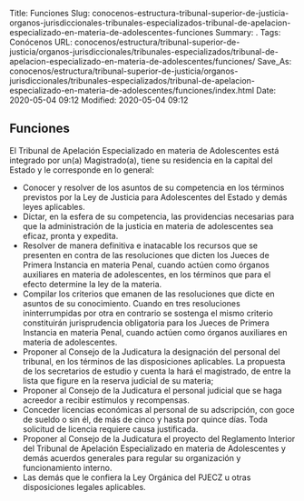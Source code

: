 Title: Funciones
Slug: conocenos-estructura-tribunal-superior-de-justicia-organos-jurisdiccionales-tribunales-especializados-tribunal-de-apelacion-especializado-en-materia-de-adolescentes-funciones
Summary: .
Tags: Conócenos
URL: conocenos/estructura/tribunal-superior-de-justicia/organos-jurisdiccionales/tribunales-especializados/tribunal-de-apelacion-especializado-en-materia-de-adolescentes/funciones/
Save_As: conocenos/estructura/tribunal-superior-de-justicia/organos-jurisdiccionales/tribunales-especializados/tribunal-de-apelacion-especializado-en-materia-de-adolescentes/funciones/index.html
Date: 2020-05-04 09:12
Modified: 2020-05-04 09:12


## Funciones

El Tribunal de Apelación Especializado en materia de Adolescentes está integrado por un(a) Magistrado(a), tiene su residencia en la capital del Estado y le corresponde en lo general:

-	Conocer y resolver de los asuntos de su competencia en los términos previstos por la Ley de Justicia para Adolescentes del Estado y demás leyes aplicables.
-	Dictar, en la esfera de su competencia, las providencias necesarias para que la administración de la justicia en materia de adolescentes sea eficaz, pronta y expedita.
-	Resolver de manera definitiva e inatacable los recursos que se presenten en contra de las resoluciones que dicten los Jueces de Primera Instancia en materia Penal, cuando actúen como órganos auxiliares en materia de adolescentes, en los términos que para el efecto determine la ley de la materia.
-	Compilar los criterios que emanen de las resoluciones que dicte en asuntos de su conocimiento. Cuando en tres resoluciones ininterrumpidas por otra en contrario se sostenga el mismo criterio constituirán jurisprudencia obligatoria para los Jueces de Primera Instancia en materia Penal, cuando actúen como órganos auxiliares en materia de adolescentes.
-	Proponer al Consejo de la Judicatura la designación del personal del tribunal, en los términos de las disposiciones aplicables.
La propuesta de los secretarios de estudio y cuenta la hará el magistrado, de entre la lista que figure en la reserva judicial de su materia;
-	Proponer al Consejo de la Judicatura el personal judicial que se haga acreedor a recibir estímulos y recompensas.
-	Conceder licencias económicas al personal de su adscripción, con goce de sueldo o sin él, de más de cinco y hasta por quince días. Toda solicitud de licencia requiere causa justificada.
-	Proponer al Consejo de la Judicatura el proyecto del Reglamento Interior del Tribunal de Apelación Especializado en materia de Adolescentes y demás acuerdos generales para regular su organización y funcionamiento interno.
-	Las demás que le confiera la Ley Orgánica del PJECZ u otras disposiciones legales aplicables.



